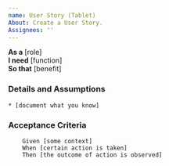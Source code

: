 ```yaml
---
name: User Story (Tablet)
About: Create a User Story.
Assignees: ''
---
```


**As a** [role]  
**I need** [function]  
**So that** [benefit]  
      
### Details and Assumptions
    * [document what you know]      
### Acceptance Criteria     
```gherkin 
    Given [some context]
    When [certain action is taken]
    Then [the outcome of action is observed]
```
